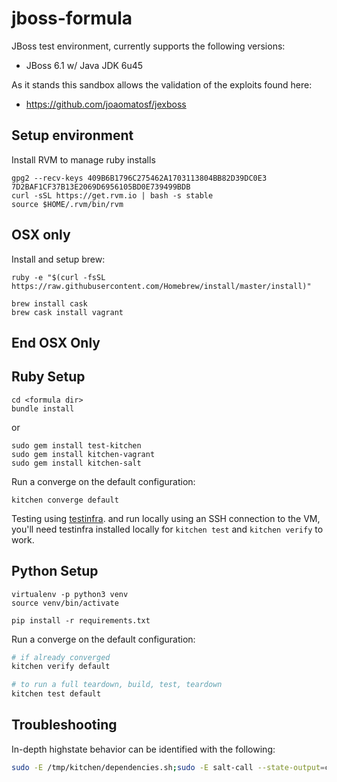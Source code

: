 # jboss-formula

JBoss test environment, currently supports the following versions:

  - JBoss 6.1 w/ Java JDK 6u45

As it stands this sandbox allows the validation of the exploits found here:
  
  - https://github.com/joaomatosf/jexboss



Setup environment
-----------------


Install RVM to manage ruby installs 
```
gpg2 --recv-keys 409B6B1796C275462A1703113804BB82D39DC0E3 7D2BAF1CF37B13E2069D6956105BD0E739499BDB
curl -sSL https://get.rvm.io | bash -s stable
source $HOME/.rvm/bin/rvm
```

OSX only
--------

Install and setup brew:
```
ruby -e "$(curl -fsSL https://raw.githubusercontent.com/Homebrew/install/master/install)"
```


```
brew install cask
brew cask install vagrant
```

End OSX Only
------------


Ruby Setup
----------

```
cd <formula dir>
bundle install
```
or
```
sudo gem install test-kitchen
sudo gem install kitchen-vagrant
sudo gem install kitchen-salt
```

Run a converge on the default configuration:
```
kitchen converge default
```

Testing using [testinfra](https://testinfra.readthedocs.io/en/latest/). and run locally using an SSH connection to the VM, you'll need testinfra installed locally for `kitchen test` and `kitchen verify` to work.

Python Setup
------------

```
virtualenv -p python3 venv
source venv/bin/activate

pip install -r requirements.txt
```


Run a converge on the default configuration:
```sh
# if already converged
kitchen verify default

# to run a full teardown, build, test, teardown
kitchen test default
```


Troubleshooting
---------------

In-depth highstate behavior can be identified with the following:

```sh
sudo -E /tmp/kitchen/dependencies.sh;sudo -E salt-call --state-output=changes --config-dir=/tmp/kitchen/etc/salt state.highstate --log-level=debug # debug
```

